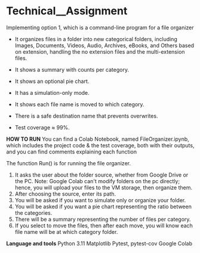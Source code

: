 # Technical__Assignment
Implementing option 1, which is a command-line program for a file organizer

- It organizes files in a folder into new categorical folders, including Images, Documents, Videos, Audio, Archives, eBooks, and Others based on extension, handling the no extension files and the multi-extension files.

- It shows a summary with counts per category.
- It shows an optional pie chart.
- It has a simulation-only mode.
- It shows each file name is moved to which category.
- There is a safe destination name that prevents overwrites.
- Test coverage ≈ 99%.




**HOW TO RUN**
You can find a Colab Notebook, named FileOrganizer.ipynb, which includes the project code & the test coverage, both with their outputs, and you can find comments explaining each function

The function Run() is for running the file organizer.
1) It asks the user about the folder source, whether from Google Drive or the PC.
Note: Google Colab can't modify folders on the pc directly; hence, you will upload your files to the VM storage, then organize them.
2) After choosing the source, enter its path.
3) You will be asked if you want to simulate only or organize your folder.
4) You will be asked if you want a pie chart representing the ratio between the categories.
5) There will be a summary representing the number of files per category.
6) If you select to move the files, then after each move, you will know each file name will be at which category folder.


**Language and tools**
Python 3.11
Matplotlib
Pytest, pytest-cov
Google Colab
